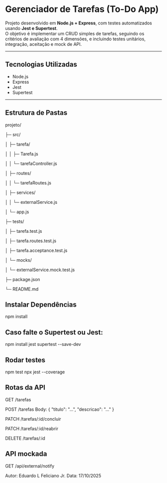 # Gerenciador de Tarefas (To-Do App)

Projeto desenvolvido em **Node.js + Express**, com testes automatizados usando **Jest e Supertest**.  
O objetivo é implementar um CRUD simples de tarefas, seguindo os critérios de avaliação com 4 dimensões, e incluindo testes unitários, integração, aceitação e mock de API.

---

## Tecnologias Utilizadas
- Node.js
- Express
- Jest
- Supertest

---

##  Estrutura de Pastas

projeto/

├─ src/

│ ├─ tarefa/

│ │ ├─ Tarefa.js

│ │ └─ tarefaController.js

│ ├─ routes/

│ │ └─ tarefaRoutes.js

│ ├─ services/

│ │ └─ externalService.js

│ └─ app.js

├─ tests/

│ ├─ tarefa.test.js

│ ├─ tarefa.routes.test.js

│ ├─ tarefa.acceptance.test.js

│ └─ mocks/

│ └─ externalService.mock.test.js

├─ package.json

└─ README.md

## Instalar Dependências
npm install

## Caso falte o Supertest ou Jest:
npm install jest supertest --save-dev

## Rodar testes
npm test
npx jest --coverage

## Rotas da API
GET /tarefas

POST /tarefas
Body: { "titulo": "...", "descricao": "..." }

PATCH /tarefas/:id/concluir

PATCH /tarefas/:id/reabrir

DELETE /tarefas/:id

## API mockada
GET /api/external/notify

Autor: Eduardo L Feliciano Jr.
Data: 17/10/2025

